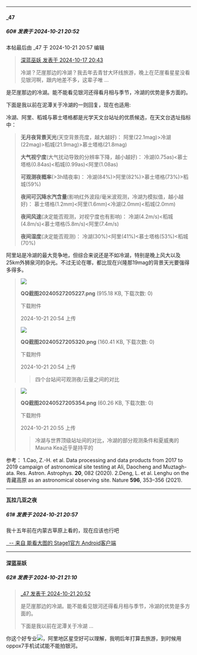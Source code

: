 ﻿
*****

####  _47  
##### 60#       发表于 2024-10-21 20:52

 本帖最后由 _47 于 2024-10-21 20:57 编辑 
<blockquote><a href="httphttps://bbs.saraba1st.com/2b/forum.php?mod=redirect&amp;goto=findpost&amp;pid=66475705&amp;ptid=2203400" target="_blank">深蓝巫妖 发表于 2024-10-17 20:43</a>

冷湖？茫崖那边的冷湖？我去年去青甘大环线旅游，晚上在茫崖看星星没看见银河啊，跟内地差不多，这辈子唯 ...</blockquote>
是茫崖那边的冷湖。能不能看见银河还得看月相与季节，冷湖的优势是多方面的。

下面是我以前在泥潭关于冷湖的一则回复，现在也适用: 

冷湖、阿里、稻城与慕士塔格都是光学天文台站址的优质候选，在天文台选址指标中： <blockquote><strong>无月夜背景天光</strong>(天空背景亮度，越大越好)：
阿里(22.1mag)&gt;冷湖(22mag)&gt;稻城(21.9mag)&gt;慕士塔格(21.8mag)

<strong>大气视宁度</strong>(大气扰动导致的分辨率下降，越小越好)：
冷湖(0.75as)&lt;慕士塔格(0.84as)&lt;稻城(0.99as)&lt;阿里(1.08as)

<strong>可观测夜概率</strong>(&gt;3h晴夜率)：
冷湖(84%)&gt;阿里(82%)&gt;慕士塔格(73%)&gt;稻城(59%)

<strong>夜间可沉降水汽含量</strong>(影响红外波段/毫米波观测，冷湖为模拟值，越小越好)：
慕士塔格(1.2mm)&lt;阿里(1.6mm)&lt;冷湖(2.0mm)&lt;稻城(2.0mm)

<strong>夜间风速</strong>(决定能否观测，对视宁度也有影响)：
冷湖(4.2m/s)&lt;稻城(4.8m/s)&lt;慕士塔格(5.8m/s)&lt;阿里(7.4m/s)

<strong>夜间湿度</strong>(决定能否观测)：
冷湖(30%)&lt;阿里(41%)&lt;慕士塔格(53%)&lt;稻城(70%)</blockquote>
阿里站是冷湖的最大竞争地，但综合来说还是不如冷湖，特别是晚上风大以及25km外狮泉河的杂光。不过无论在哪，都比现在兴隆那19mag的背景天光要强得多得多。
 <blockquote>

<img src="https://img.saraba1st.com/forum/202410/21/205439l6yd1elrne7ld1ya.png" referrerpolicy="no-referrer">

<strong>QQ截图20240527205227.png</strong> (915.18 KB, 下载次数: 0)

下载附件

2024-10-21 20:54 上传

<img src="https://img.saraba1st.com/forum/202410/21/205458qhinznjv1r47vgnj.png" referrerpolicy="no-referrer">

<strong>QQ截图20240527205320.png</strong> (160.41 KB, 下载次数: 0)

下载附件

2024-10-21 20:54 上传

<blockquote>四个台站间可观测夜/云量之间的对比</blockquote></blockquote>
<blockquote>

<img src="https://img.saraba1st.com/forum/202410/21/205554xnzc4wqctktkdqzl.png" referrerpolicy="no-referrer">

<strong>QQ截图20240527205354.png</strong> (60.26 KB, 下载次数: 0)

下载附件

2024-10-21 20:55 上传

<blockquote>冷湖与世界顶级站址间的对比，冷湖的部分观测条件和夏威夷的Mauna Kea近乎是持平的</blockquote></blockquote>
参考：
1.Cao, Z.-H. et al. Data processing and data products from 2017 to 2019 campaign of astronomical site testing at Ali, Daocheng and Muztagh-ata. Res. Astron. Astrophys. <strong>20</strong>, 082 (2020).
2.Deng, L. et al. Lenghu on the 青藏高原 as an astronomical observing site. Nature <strong>596</strong>, 353–356 (2021).

*****

####  瓦拉几亚之夜  
##### 61#       发表于 2024-10-21 20:57

我十五年前在内蒙古草原上看的，现在应该也行吧

[  -- 来自 能看大图的 Stage1官方 Android客户端](https://www.coolapk.com/apk/140634)


*****

####  深蓝巫妖  
##### 62#       发表于 2024-10-21 21:10

<blockquote><a href="httphttps://bbs.saraba1st.com/2b/forum.php?mod=redirect&amp;goto=findpost&amp;pid=66509172&amp;ptid=2203400" target="_blank">_47 发表于 2024-10-21 20:52</a>

是茫崖那边的冷湖。能不能看见银河还得看月相与季节，冷湖的优势是多方面的。

下面是我以前在泥潭关于冷湖 ...</blockquote>
你这个好专业<img src="https://static.saraba1st.com/image/smiley/face2017/001.png" referrerpolicy="no-referrer">，阿里地区星空好可以理解，我明后年打算去旅游，到时候用oppox7手机试试能不能拍银河。

